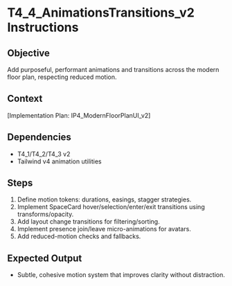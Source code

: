 # T4_4_AnimationsTransitions_v2 Instructions

## Objective
Add purposeful, performant animations and transitions across the modern floor plan, respecting reduced motion.

## Context
[Implementation Plan: IP4_ModernFloorPlanUI_v2]

## Dependencies
- T4_1/T4_2/T4_3 v2
- Tailwind v4 animation utilities

## Steps
1. Define motion tokens: durations, easings, stagger strategies.
2. Implement SpaceCard hover/selection/enter/exit transitions using transforms/opacity.
3. Add layout change transitions for filtering/sorting.
4. Implement presence join/leave micro-animations for avatars.
5. Add reduced-motion checks and fallbacks.

## Expected Output
- Subtle, cohesive motion system that improves clarity without distraction.
